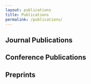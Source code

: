 ```yaml
---
layout: publications
title: Publications
permalink: /publications/
---
```


## Journal Publications

## Conference Publications

## Preprints 